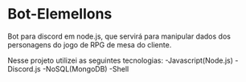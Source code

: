 # Bot-Elemellons
Bot para discord em node.js, que servirá para manipular dados dos personagens do jogo de RPG de mesa do cliente.

Nesse projeto utilizei as seguintes tecnologias:
        -Javascript(Node.js)
        -Discord.js
        -NoSQL(MongoDB)
        -Shell
